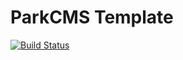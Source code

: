 ParkCMS Template
===

[![Build Status](https://travis-ci.org/ParkCMS/Template.svg?branch=master)](https://travis-ci.org/ParkCMS/Template)